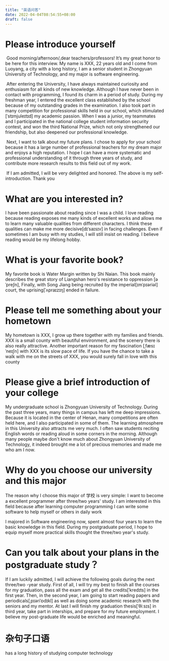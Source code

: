```yaml
---
title: "英语问答"
date: 2022-04-04T08:54:55+08:00
draft: false
---
```


# Please introduce yourself

​	Good morning/afternoon/,dear teachers/professors! It’s my great honor to be here for this interview. My name is XXX, 22 years old and I come from Luoyang, a city with a long history, I am a senior student in Zhongyuan University of Technology, and my major is software engineering.

​	 After entering the University, I have always maintained curiosity and enthusiasm for all kinds of new knowledge. Although I have never been in contact with programming, I found its charm in a period of study. During my freshman year, I entered the excellent class established by the school because of my outstanding grades in the examination. I also took part in many competition for professional skills held in our school, which stimulated [ˈstɪmjuleɪtɪd]  my academic passion. When I was a junior, my teammates and I participated in the national college student information security contest, and won the third National Prize, which not only strengthened our friendship, but also deepened our professional knowledge.

​    Next, I want to talk about my future plans. I chose to apply for your school because it has a large number of professional teachers for my dream major and enjoys a high reputation. I hope I can have a more systematic and professional understanding of it through three years of study, and contribute more research results to this field out of my work. 

​    If I am admitted, I will be very delighted and honored. The above is my self-introduction. Thank you



# What are you interested in?

I have been passionate about reading since I was a child. I love reading because reading exposes me many kinds of excellent works and allows me to learn many valuable qualities from different characters. I think these qualities can make me more decisive[dɪˈsaɪsɪv]  in facing challenges. Even if sometimes I am busy with my studies, I will still insist on reading. I believe reading would be my lifelong hobby.

# What is your favorite book?

My favorite book is Water Margin written by Shi Naian. This book mainly describes the great story of Liangshan hero's resistance to oppression [əˈpreʃn], Finally, with Song Jiang being recruited by the imperial[ɪmˈpɪəriəl] court, the uprising[ˈʌpraɪzɪŋ] ended in failure.

# Please tell me something about your hometown

My hometown is XXX, I grow up there together with my families and friends. XXX is a small county with beautiful environment, and the scenery there is also really attractive. Another important reason for my fascination [ˌfæsɪˈneɪʃn] with XXX is its slow pace of life. If you have the chance to take a walk with me on the streets of XXX, you would surely fall in love with this county

# Please give a brief introduction of your college

My undergraduate school is Zhongyuan University of Technology. During the past three years, many things in campus has left me deep impressions. Because it is located in the center of Henan, many competitions are often held here, and I also participated in some of them. The learning atmosphere in this University also attracts me very much. I often saw students reciting English words or reading aloud in some corners in the morning. Although many people maybe don't know much about Zhongyuan University of Technology, it indeed brought me a lot of precious memories and made me who am I now.

# Why do you choose our university and this major

The reason why I choose this major of 学校 is very simple: I want to become a excellent programmer after three/two years' study. I am interested in this field because after learning computer programming I can write some software to help myself or others in daily work

I majored in Software engineering now, spent almost four years to learn the basic knowledge in this field. During my postgraduate period, I hope to equip myself more practical skills thought the three/two year's study.

# Can you talk about your plans in the postgraduate study？

If I am luckily admitted, I will achieve the following goals during the next three/two -year study. First of all, I will try my best to finish all the courses for my graduation, pass all the exam and get all the credits[ˈkredɪts] in the first year. Then, in the second year, I am going to start reading papers and periodicals[ˌpɪəriˈɒdɪkl] as well as doing some academic  research with the seniors and my mentor. At last I will finish my graduation thesis[ˈθiːsɪs] in third year, take part in interships, and prepare for my future employment. I believe my post-graduate life would be enriched and meaningful.

# 杂句子口语

has a long history of studying computer technology
